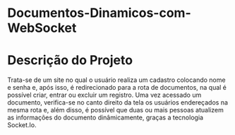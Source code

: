 # Documentos-Dinamicos-com-WebSocket
# Descrição do Projeto

Trata-se de um site no qual o usuário realiza um cadastro colocando nome e senha e, após isso, é redirecionado para a rota de documentos, na qual é possível criar, entrar ou excluir um registro. Uma vez acessado um documento, verifica-se no canto direito da tela os usuários endereçados na mesma rota e, além disso, é possível que duas ou mais pessoas atualizem as informações do documento dinâmicamente, graças a tecnologia Socket.Io.
